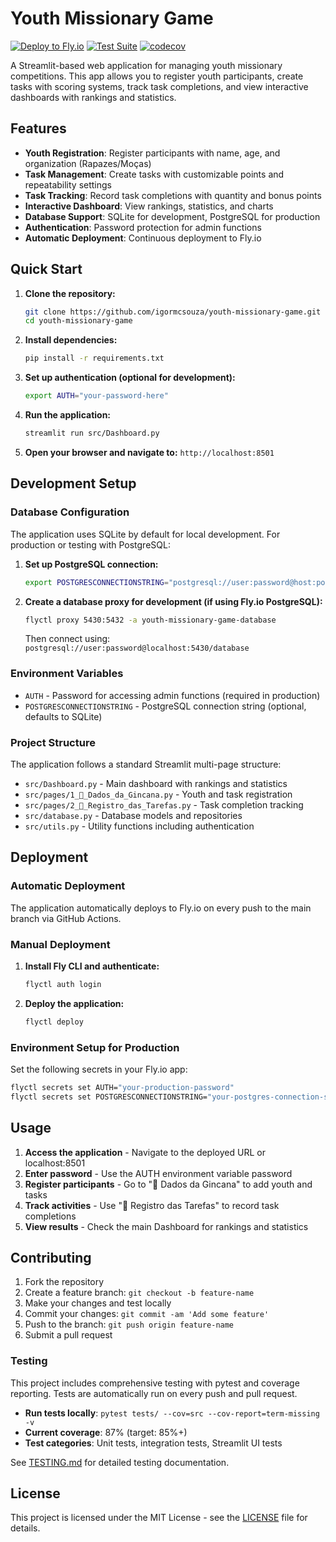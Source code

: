 # Youth Missionary Game

[![Deploy to Fly.io](https://github.com/igormcsouza/youth-missionary-game/actions/workflows/deploy.yml/badge.svg)](https://github.com/igormcsouza/youth-missionary-game/actions/workflows/deploy.yml)
[![Test Suite](https://github.com/igormcsouza/youth-missionary-game/actions/workflows/test.yml/badge.svg)](https://github.com/igormcsouza/youth-missionary-game/actions/workflows/test.yml)
[![codecov](https://codecov.io/gh/igormcsouza/youth-missionary-game/branch/main/graph/badge.svg)](https://codecov.io/gh/igormcsouza/youth-missionary-game)

A Streamlit-based web application for managing youth missionary competitions. This app allows you to register youth participants, create tasks with scoring systems, track task completions, and view interactive dashboards with rankings and statistics.

## Features

- **Youth Registration**: Register participants with name, age, and organization (Rapazes/Moças)
- **Task Management**: Create tasks with customizable points and repeatability settings
- **Task Tracking**: Record task completions with quantity and bonus points
- **Interactive Dashboard**: View rankings, statistics, and charts
- **Database Support**: SQLite for development, PostgreSQL for production
- **Authentication**: Password protection for admin functions
- **Automatic Deployment**: Continuous deployment to Fly.io

## Quick Start

1. **Clone the repository:**
   ```bash
   git clone https://github.com/igormcsouza/youth-missionary-game.git
   cd youth-missionary-game
   ```

2. **Install dependencies:**
   ```bash
   pip install -r requirements.txt
   ```

3. **Set up authentication (optional for development):**
   ```bash
   export AUTH="your-password-here"
   ```

4. **Run the application:**
   ```bash
   streamlit run src/Dashboard.py
   ```

5. **Open your browser and navigate to:** `http://localhost:8501`

## Development Setup

### Database Configuration

The application uses SQLite by default for local development. For production or testing with PostgreSQL:

1. **Set up PostgreSQL connection:**
   ```bash
   export POSTGRESCONNECTIONSTRING="postgresql://user:password@host:port/database"
   ```

2. **Create a database proxy for development (if using Fly.io PostgreSQL):**
   ```bash
   flyctl proxy 5430:5432 -a youth-missionary-game-database
   ```
   Then connect using: `postgresql://user:password@localhost:5430/database`

### Environment Variables

- `AUTH` - Password for accessing admin functions (required in production)
- `POSTGRESCONNECTIONSTRING` - PostgreSQL connection string (optional, defaults to SQLite)

### Project Structure

The application follows a standard Streamlit multi-page structure:

- `src/Dashboard.py` - Main dashboard with rankings and statistics
- `src/pages/1_📁_Dados_da_Gincana.py` - Youth and task registration
- `src/pages/2_📝_Registro_das_Tarefas.py` - Task completion tracking
- `src/database.py` - Database models and repositories
- `src/utils.py` - Utility functions including authentication

## Deployment

### Automatic Deployment

The application automatically deploys to Fly.io on every push to the main branch via GitHub Actions.

### Manual Deployment

1. **Install Fly CLI and authenticate:**
   ```bash
   flyctl auth login
   ```

2. **Deploy the application:**
   ```bash
   flyctl deploy
   ```

### Environment Setup for Production

Set the following secrets in your Fly.io app:
```bash
flyctl secrets set AUTH="your-production-password"
flyctl secrets set POSTGRESCONNECTIONSTRING="your-postgres-connection-string"
```

## Usage

1. **Access the application** - Navigate to the deployed URL or localhost:8501
2. **Enter password** - Use the AUTH environment variable password
3. **Register participants** - Go to "📁 Dados da Gincana" to add youth and tasks
4. **Track activities** - Use "📝 Registro das Tarefas" to record task completions
5. **View results** - Check the main Dashboard for rankings and statistics

## Contributing

1. Fork the repository
2. Create a feature branch: `git checkout -b feature-name`
3. Make your changes and test locally
4. Commit your changes: `git commit -am 'Add some feature'`
5. Push to the branch: `git push origin feature-name`
6. Submit a pull request

### Testing

This project includes comprehensive testing with pytest and coverage reporting. Tests are automatically run on every push and pull request.

- **Run tests locally**: `pytest tests/ --cov=src --cov-report=term-missing -v`
- **Current coverage**: 87% (target: 85%+)
- **Test categories**: Unit tests, integration tests, Streamlit UI tests

See [TESTING.md](TESTING.md) for detailed testing documentation.

## License

This project is licensed under the MIT License - see the [LICENSE](LICENSE) file for details.